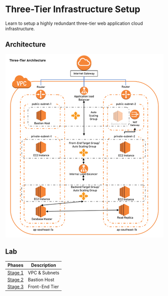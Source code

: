 # Three-Tier Infrastructure Setup
Learn to setup a highly redundant three-tier web application cloud infrastructure.


## Architecture 
<p align="center">
  <img src="https://github.com/ravensp93/aws-three-tier-web/blob/master/blob/aws-poc-1-arch.PNG">
</p>

## Lab
Phases | Description
------------ | -------------
[Stage 1](https://github.com/ravensp93/aws-three-tier-web/blob/master/Stage%201/readme.md) | VPC & Subnets 
[Stage 2](https://github.com/ravensp93/aws-three-tier-web/blob/master/Stage%202/readme.md)  | Bastion Host 
[Stage 3](https://github.com/ravensp93/aws-three-tier-web/blob/master/Stage%203/readme.md)  | Front-End Tier

